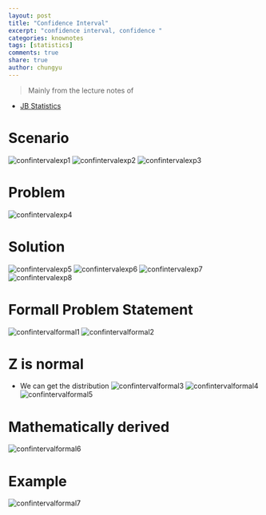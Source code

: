```yaml
---
layout: post
title: "Confidence Interval"
excerpt: "confidence interval, confidence "
categories: knownotes
tags: [statistics]
comments: true
share: true
author: chungyu
---
```

> Mainly from the lecture notes of
* [JB Statistics](http://www.jbstatistics.com/)


# Scenario
![confintervalexp1]({{site.url}}/images/stat/confintervalexp1.png)
![confintervalexp2]({{site.url}}/images/stat/confintervalexp2.png)
![confintervalexp3]({{site.url}}/images/stat/confintervalexp3.png)

# Problem
![confintervalexp4]({{site.url}}/images/stat/confintervalexp4.png)

# Solution
![confintervalexp5]({{site.url}}/images/stat/confintervalexp5.png)
![confintervalexp6]({{site.url}}/images/stat/confintervalexp6.png)
![confintervalexp7]({{site.url}}/images/stat/confintervalexp7.png)
![confintervalexp8]({{site.url}}/images/stat/confintervalexp8.png)


# Formall Problem Statement
![confintervalformal1]({{site.url}}/images/stat/confintervalformal1.png)
![confintervalformal2]({{site.url}}/images/stat/confintervalformal2.png)

# Z is normal
* We can get the distribution
![confintervalformal3]({{site.url}}/images/stat/confintervalformal3.png)
![confintervalformal4]({{site.url}}/images/stat/confintervalformal4.png)
![confintervalformal5]({{site.url}}/images/stat/confintervalformal5.png)

# Mathematically derived
![confintervalformal6]({{site.url}}/images/stat/confintervalformal6.png)

# Example
![confintervalformal7]({{site.url}}/images/stat/confintervalformal7.png)
